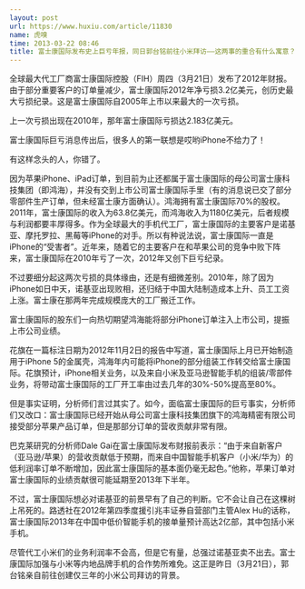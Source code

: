 ```yaml
---
layout: post
url: https://www.huxiu.com/article/11830
name: 虎嗅
time: 2013-03-22 08:46
title: 富士康国际发布史上巨亏年报，同日郭台铭前往小米拜访——这两事的重合有什么寓意？
---
```

全球最大代工厂商富士康国际控股（FIH）周四（3月21日）发布了2012年财报。由于部分重要客户的订单量减少，富士康国际2012年净亏损3.2亿美元，创历史最大亏损纪录。这是富士康国际自2005年上市以来最大的一次亏损。

上一次亏损出现在2010年，那年富士康国际亏损达2.183亿美元。

富士康国际巨亏消息传出后，很多人的第一联想是哎哟iPhone不给力了！

有这样念头的人，你错了。

因为苹果iPhone、iPad订单，到目前为止还都属于富士康国际的母公司富士康科技集团（即鸿海），并没有交到上市公司富士康国际手里（有的消息说已交了部分零部件生产订单，但未经富士康方面确认）。鸿海拥有富士康国际70%的股权。2011年，富士康国际的收入为63.8亿美元，而鸿海收入为1180亿美元，后者规模与利润都要丰厚得多。作为全球最大的手机代工厂，富士康国际的主要客户是诺基亚、摩托罗拉、黑莓等iPhone的对手。所以有种说法说，富士康国际一直是iPhone的“受害者”。近年来，随着它的主要客户在和苹果公司的竞争中败下阵来，富士康国际在2010年亏了一次，2012年又创下巨亏纪录。

不过要细分起这两次亏损的具体缘由，还是有细微差别。2010年，除了因为iPhone如日中天，诺基亚出现败相，还归结于中国大陆制造成本上升、员工工资上涨。富士康在那两年完成规模庞大的工厂搬迁工作。

富士康国际的股东们一向热切期望鸿海能将部分iPhone订单注入上市公司，提振上市公司业绩。

花旗在一篇标注日期为2012年11月2日的报告中写道，富士康国际上月已开始制造用于iPhone 5的金属壳，鸿海年内可能将iPhone的部分组装工作转交给富士康国际。花旗预计，iPhone相关业务，以及来自小米及亚马逊智能手机的组装/零部件业务，将带动富士康国际的工厂开工率由过去几年的30%-50%提高至80%。

但是事实证明，分析师们言过其实了。如今，面临富士康国际的巨亏事实，分析师们又改口：富士康国际已经开始从母公司富士康科技集团旗下的鸿海精密有限公司接受部分苹果产品订单，但是那部分订单的营收贡献非常有限。

巴克莱研究的分析师Dale Gai在富士康国际发布财报前表示：“由于来自新客户（亚马逊/苹果）的营收贡献低于预期，而来自中国智能手机客户（小米/华为）的低利润率订单不断增加，因此富士康国际的基本面仍毫无起色。”他称，苹果订单对富士康国际的业绩贡献很可能延期至2013年下半年。

不过，富士康国际想必对诺基亚的前景早有了自己的判断。它不会让自己在这棵树上吊死的。路透社在2012年第四季度援引兆丰证券自营部门主管Alex Hu的话称，富士康国际2013年在中国中低价智能手机的接单量预计高达2亿部，其中包括小米手机。

尽管代工小米们的业务利润率不会高，但是它有量，总强过诺基亚卖不出去。富士康国际加强与小米等内地品牌手机的合作势所难免。这正是昨日（3月21日），郭台铭亲自前往创建仅三年的小米公司拜访的背景。

